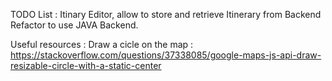 
TODO List :
Itinary Editor, allow to store and retrieve Itinerary from Backend
Refactor to use JAVA Backend.


Useful resources :
Draw a cicle on the map :
https://stackoverflow.com/questions/37338085/google-maps-js-api-draw-resizable-circle-with-a-static-center